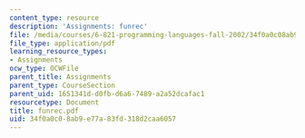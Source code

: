 ```yaml
---
content_type: resource
description: 'Assignments: funrec'
file: /media/courses/6-821-programming-languages-fall-2002/34f0a0c08ab9e77a83fd318d2caa6057_funrec.pdf
file_type: application/pdf
learning_resource_types:
- Assignments
ocw_type: OCWFile
parent_title: Assignments
parent_type: CourseSection
parent_uid: 1651341d-d0fb-d6a6-7489-a2a52dcafac1
resourcetype: Document
title: funrec.pdf
uid: 34f0a0c0-8ab9-e77a-83fd-318d2caa6057
---
```


